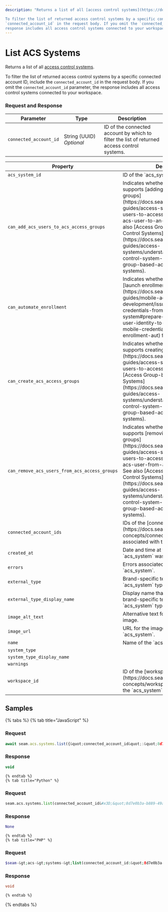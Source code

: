 ```yaml
---
description: "Returns a list of all [access control systems](https://docs.seam.co/latest/capability-guides/access-systems).

To filter the list of returned access control systems by a specific connected account ID, include the 
`connected_account_id` in the request body. If you omit the `connected_account_id` parameter, the 
response includes all access control systems connected to your workspace."
---
```


# List ACS Systems

Returns a list of all [access control systems](https://docs.seam.co/latest/capability-guides/access-systems).

To filter the list of returned access control systems by a specific connected account ID, include the 
`connected_account_id` in the request body. If you omit the `connected_account_id` parameter, the 
response includes all access control systems connected to your workspace.

### Request and Response

<table>
  <thead>
    <tr>
      <th>Parameter</th>
      <th width='112.33333333333331'>Type</th>
      <th>Description</th>
    </tr>
  </thead>
  <tbody>
      <tr>
        <td><code>connected_account_id</code></td>
        <td>String (UUID)<br /><em>Optional</em></td>
        <td>ID of the connected account by which to filter the list of returned access control systems.</td>
      </tr>
  </tbody>
</table>


<table>
  <thead>
    <tr>
      <th width="310">Property</th>
      <th>Description</th>
    </tr>
  </thead>
  <tbody>
      <tr>
        <td><code>acs_system_id</code></td>
        <td>ID of the &#x60;acs_system&#x60;.</td>
      </tr>
      <tr>
        <td><code>can_add_acs_users_to_acs_access_groups</code></td>
        <td>Indicates whether the &#x60;acs_system&#x60; supports [adding users to access groups](https://docs.seam.co/latest/capability-guides/access-systems/assigning-users-to-access-groups#add-an-acs-user-to-an-access-group). See also [Access Group-based Access Control Systems](https://docs.seam.co/latest/capability-guides/access-systems/understanding-access-control-system-differences#access-group-based-access-control-systems).</td>
      </tr>
      <tr>
        <td><code>can_automate_enrollment</code></td>
        <td>Indicates whether it is possible to [launch enrollment automations](https://docs.seam.co/latest/capability-guides/mobile-access-in-development/issuing-mobile-credentials-from-an-access-control-system#prepare-the-phones-for-a-user-identity-to-start-receiving-mobile-credentials-using-an-enrollment-aut) for the &#x60;acs_system&#x60;.</td>
      </tr>
      <tr>
        <td><code>can_create_acs_access_groups</code></td>
        <td>Indicates whether the &#x60;acs_system&#x60; supports creating [access groups](https://docs.seam.co/latest/capability-guides/access-systems/assigning-users-to-access-groups). See also [Access Group-based Access Control Systems](https://docs.seam.co/latest/capability-guides/access-systems/understanding-access-control-system-differences#access-group-based-access-control-systems).</td>
      </tr>
      <tr>
        <td><code>can_remove_acs_users_from_acs_access_groups</code></td>
        <td>Indicates whether the &#x60;acs_system&#x60; supports [removing users from access groups](https://docs.seam.co/latest/capability-guides/access-systems/assigning-users-to-access-groups#remove-an-acs-user-from-an-access-group). See also [Access Group-based Access Control Systems](https://docs.seam.co/latest/capability-guides/access-systems/understanding-access-control-system-differences#access-group-based-access-control-systems).</td>
      </tr>
      <tr>
        <td><code>connected_account_ids</code></td>
        <td>IDs of the [connected accounts](https://docs.seam.co/latest/core-concepts/connected-accounts) associated with the &#x60;acs_system&#x60;.</td>
      </tr>
      <tr>
        <td><code>created_at</code></td>
        <td>Date and time at which the &#x60;acs_system&#x60; was created.</td>
      </tr>
      <tr>
        <td><code>errors</code></td>
        <td>Errors associated with the &#x60;acs_system&#x60;.</td>
      </tr>
      <tr>
        <td><code>external_type</code></td>
        <td>Brand-specific terminology for the &#x60;acs_system&#x60; type.</td>
      </tr>
      <tr>
        <td><code>external_type_display_name</code></td>
        <td>Display name that corresponds to the brand-specific terminology for the &#x60;acs_system&#x60; type.</td>
      </tr>
      <tr>
        <td><code>image_alt_text</code></td>
        <td>Alternative text for the &#x60;acs_system&#x60; image.</td>
      </tr>
      <tr>
        <td><code>image_url</code></td>
        <td>URL for the image that represents the &#x60;acs_system&#x60;.</td>
      </tr>
      <tr>
        <td><code>name</code></td>
        <td>Name of the &#x60;acs_system&#x60;.</td>
      </tr>
      <tr>
        <td><code>system_type</code></td>
        <td></td>
      </tr>
      <tr>
        <td><code>system_type_display_name</code></td>
        <td></td>
      </tr>
      <tr>
        <td><code>warnings</code></td>
        <td></td>
      </tr>
      <tr>
        <td><code>workspace_id</code></td>
        <td>ID of the [workspace](https://docs.seam.co/latest/core-concepts/workspaces) that contains the &#x60;acs_system&#x60;.</td>
      </tr>
  </tbody>
</table>

## Samples

{% tabs %}
    {% tab title="JavaScript" %}
  ### Request
  ```javascript
  await seam.acs.systems.list({&quot;connected_account_id&quot;:&quot;8d7e0b3a-b889-49a7-9164-4b71a0506a33&quot;})
  ```

  ### Response
  ```javascript
  void
  ```
    {% endtab %}
    {% tab title="Python" %}
  ### Request
  ```python
  seam.acs.systems.list(connected_account_id&#x3D;&quot;8d7e0b3a-b889-49a7-9164-4b71a0506a33&quot;)
  ```

  ### Response
  ```python
  None
  ```
    {% endtab %}
    {% tab title="PHP" %}
  ### Request
  ```php
  $seam-&gt;acs-&gt;systems-&gt;list(connected_account_id:&quot;8d7e0b3a-b889-49a7-9164-4b71a0506a33&quot;)
  ```

  ### Response
  ```php
  void
  ```
    {% endtab %}
{% endtabs %}